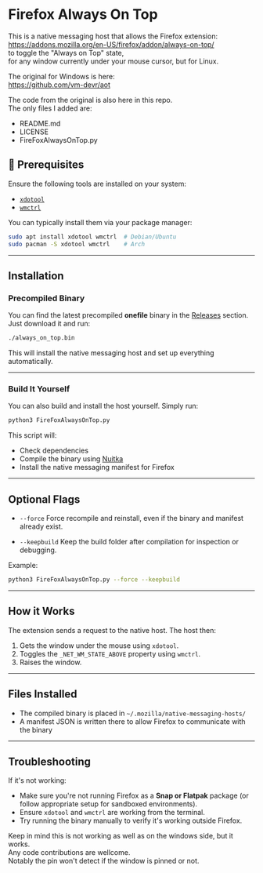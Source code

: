 # Firefox Always On Top

This is a native messaging host that allows the Firefox extension:  
https://addons.mozilla.org/en-US/firefox/addon/always-on-top/  
to toggle the "Always on Top" state,  
for any window currently under your mouse cursor, but for Linux.

The original for Windows is here:  
https://github.com/vm-devr/aot

The code from the original is also here in this repo.  
The only files I added are:
- README.md
- LICENSE
- FireFoxAlwaysOnTop.py

## 🔧 Prerequisites

Ensure the following tools are installed on your system:

- [`xdotool`](https://github.com/jordansissel/xdotool)
- [`wmctrl`](https://gitlab.com/rstankov/wmctrl)

You can typically install them via your package manager:

```bash
sudo apt install xdotool wmctrl  # Debian/Ubuntu
sudo pacman -S xdotool wmctrl    # Arch
````

---

## Installation

### Precompiled Binary

You can find the latest precompiled **onefile** binary in the [Releases](https://codeberg.org/marvin1099/FireFoxAlwaysOnTop) section.  
Just download it and run:

```bash
./always_on_top.bin
```

This will install the native messaging host and set up everything automatically.

---

### Build It Yourself

You can also build and install the host yourself. Simply run:

```bash
python3 FireFoxAlwaysOnTop.py
```

This script will:

* Check dependencies
* Compile the binary using [Nuitka](https://nuitka.net/)
* Install the native messaging manifest for Firefox

---

## Optional Flags

* `--force`
  Force recompile and reinstall, even if the binary and manifest already exist.

* `--keepbuild`
  Keep the build folder after compilation for inspection or debugging.

Example:

```bash
python3 FireFoxAlwaysOnTop.py --force --keepbuild
```

---

## How it Works

The extension sends a request to the native host. The host then:

1. Gets the window under the mouse using `xdotool`.
2. Toggles the `_NET_WM_STATE_ABOVE` property using `wmctrl`.
3. Raises the window.

---

## Files Installed

* The compiled binary is placed in `~/.mozilla/native-messaging-hosts/`
* A manifest JSON is written there to allow Firefox to communicate with the binary

---

## Troubleshooting

If it's not working:

* Make sure you're not running Firefox as a **Snap or Flatpak** package (or follow appropriate setup for sandboxed environments).
* Ensure `xdotool` and `wmctrl` are working from the terminal.
* Try running the binary manually to verify it's working outside Firefox.


Keep in mind this is not working as well as on the windows side, but it works.  
Any code contributions are wellcome.  
Notably the pin won't detect if the window is pinned or not.
